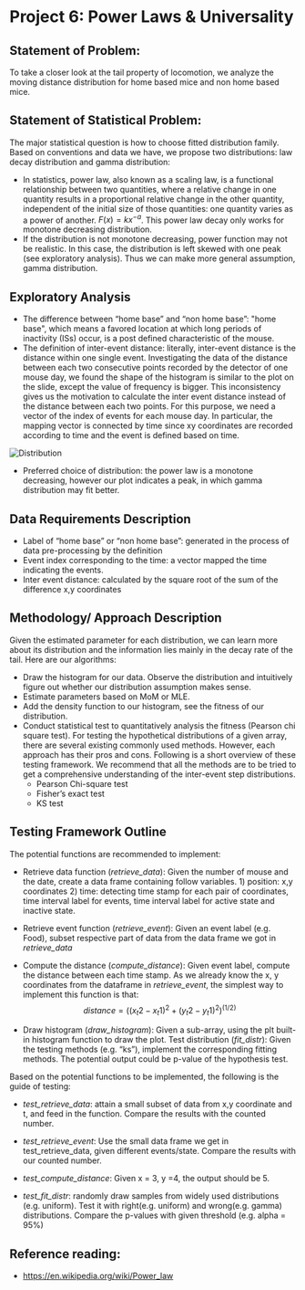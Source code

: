 Project 6: Power Laws & Universality
=======================================

## Statement of Problem:
To take a closer look at the tail property of locomotion, we analyze the moving distance distribution for home based mice and non home based mice.

## Statement of Statistical Problem:
The major statistical question is how to choose fitted distribution family. Based on conventions and data we have, we propose two distributions: law decay distribution and gamma distribution:
- In statistics, power law, also known as a scaling law, is a functional relationship between two quantities, where a relative change in one quantity results in a proportional relative change in the other quantity, independent of the initial size of those quantities: one quantity varies as a power of another. $F(x)=kx^{-a}$. This power law decay only works for monotone decreasing distribution.
- If the distribution is not monotone decreasing, power function may not be realistic. In this case, the distribution is left skewed with one peak (see exploratory analysis). Thus we can make more general assumption, gamma distribution.

## Exploratory Analysis
- The difference between “home base” and “non home base”: "home base", which means a favored location at which long periods of inactivity (ISs) occur, is a post defined characteristic of the mouse. 
- The definition of inter-event distance: literally, inter-event distance is the distance within one single event. Investigating the data of the distance between each two consecutive points recorded by the detector of one mouse day, we found the shape of the histogram is similar to the plot on the slide, except the value of frequency is bigger. This inconsistency gives us the motivation to calculate the inter event distance instead of the distance between each two points. For this purpose, we need a vector of the index of events for each mouse day. In particular, the mapping vector is connected by time since xy coordinates are recorded according to time and the event is defined based on time.

![Distribution](http://cenzhuoyao.com/wp-content/uploads/2016/04/project6.png)
- Preferred choice of distribution: the power law is a monotone decreasing, however our plot indicates a peak, in which gamma distribution may fit better.

## Data Requirements Description
- Label of “home base” or “non home base”: generated in the process of data pre-processing by the definition
- Event index corresponding to the time: a vector mapped the time indicating the events.
- Inter event distance: calculated by the square root of the sum of the difference x,y coordinates


## Methodology/ Approach Description
Given the estimated parameter for each distribution, we can learn more about its distribution and the information lies mainly in the decay rate of the tail. Here are our algorithms:
- Draw the histogram for our data. Observe the distribution and intuitively figure out whether our distribution assumption makes sense.
- Estimate parameters based on MoM or MLE.
- Add the density function to our histogram, see the fitness of our distribution.
- Conduct statistical test to quantitatively analysis the fitness (Pearson chi square test).
For testing the hypothetical distributions of a given array, there are several existing commonly used methods. However, each approach has their pros and cons. Following is a short overview of these testing framework. We recommend that all the methods are to be tried to get a comprehensive understanding of the inter-event step distributions.
	- Pearson Chi-square test
	- Fisher’s exact test
	- KS test




## Testing Framework Outline

The potential functions are recommended to implement:

- Retrieve data function (*retrieve_data*): Given the number of mouse and the date, create a data frame containing follow variables. 1) position: x,y coordinates 2) time: detecting time stamp for each pair of coordinates, time interval label for events, time interval label for active state and inactive state.

- Retrieve event function (*retrieve_event*): Given an event label (e.g. Food), subset respective part of data from the data frame we got in *retrieve_data*

- Compute the distance (*compute_distance*): Given event label, compute the distance between each time stamp. As we already know the x, y coordinates from the dataframe in *retrieve_event*, the simplest way to implement this function is that: $$distance = ((x_t2 - x_t1)^2+(y_t2 - y_t1)^2)^(1/2)$$

- Draw histogram (*draw_histogram*): Given a sub-array, using the plt built-in histogram function to draw the plot.
Test distribution (*fit_distr*): Given the testing methods (e.g. “ks”), implement the corresponding fitting methods. The potential output could be p-value of the hypothesis test.

Based on the potential functions to be implemented, the following is the guide of testing:

- *test_retrieve_data*: attain a small subset of data from x,y coordinate and t, and feed in the function. Compare the results with the counted number.

- *test_retrieve_event*: Use the small data frame we get in test_retrieve_data, given different events/state. Compare the results with our counted number.

- *test_compute_distance*: Given x = 3, y =4, the output should be 5.

- *test_fit_distr*: randomly draw samples from widely used distributions (e.g. uniform). Test it with right(e.g. uniform) and wrong(e.g. gamma) distributions. Compare the p-values with given threshold (e.g. alpha = 95%)

## Reference reading:
- https://en.wikipedia.org/wiki/Power_law

